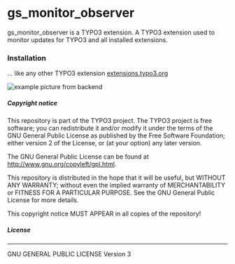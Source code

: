 # gs_monitor_observer
gs_monitor_observer is a TYPO3 extension.
A TYPO3 extension used to monitor updates for TYPO3 and all installed extensions.

### Installation
... like any other TYPO3 extension [extensions.typo3.org](https://extensions.typo3.org/ "TYPO3 Extension Repository")


![example picture from backend](.github/images/preview.jpg?raw=true "Title")

##### Copyright notice

This repository is part of the TYPO3 project. The TYPO3 project is
free software; you can redistribute it and/or modify
it under the terms of the GNU General Public License as published by
the Free Software Foundation; either version 2 of the License, or
(at your option) any later version.

The GNU General Public License can be found at
http://www.gnu.org/copyleft/gpl.html.

This repository is distributed in the hope that it will be useful,
but WITHOUT ANY WARRANTY; without even the implied warranty of
MERCHANTABILITY or FITNESS FOR A PARTICULAR PURPOSE.  See the
GNU General Public License for more details.

This copyright notice MUST APPEAR in all copies of the repository!

##### License
----
GNU GENERAL PUBLIC LICENSE Version 3
